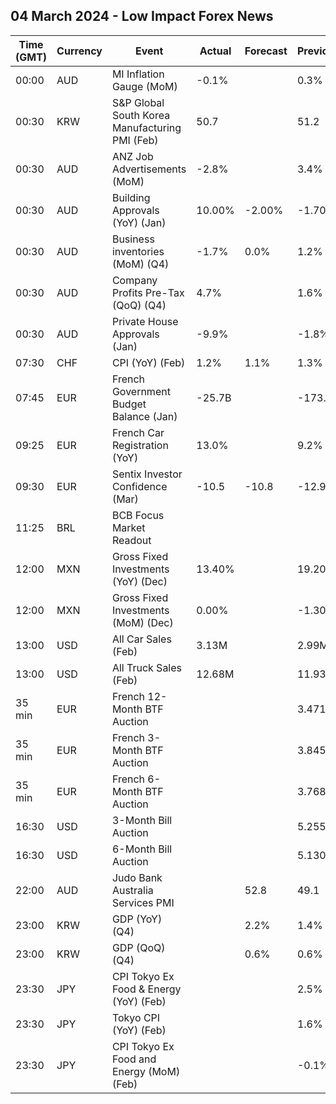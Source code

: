 ## 04 March 2024 - Low Impact Forex News

| Time (GMT) | Currency | Event | Actual | Forecast | Previous |
|------|----------|-------|--------|----------|----------|
| 00:00 | AUD | MI Inflation Gauge (MoM) | -0.1% |  | 0.3% |
| 00:30 | KRW | S&P Global South Korea Manufacturing PMI (Feb) | 50.7 |  | 51.2 |
| 00:30 | AUD | ANZ Job Advertisements (MoM) | -2.8% |  | 3.4% |
| 00:30 | AUD | Building Approvals (YoY) (Jan) | 10.00% | -2.00% | -1.70% |
| 00:30 | AUD | Business inventories (MoM) (Q4) | -1.7% | 0.0% | 1.2% |
| 00:30 | AUD | Company Profits Pre-Tax (QoQ) (Q4) | 4.7% |  | 1.6% |
| 00:30 | AUD | Private House Approvals (Jan) | -9.9% |  | -1.8% |
| 07:30 | CHF | CPI (YoY) (Feb) | 1.2% | 1.1% | 1.3% |
| 07:45 | EUR | French Government Budget Balance (Jan) | -25.7B |  | -173.3B |
| 09:25 | EUR | French Car Registration (YoY) | 13.0% |  | 9.2% |
| 09:30 | EUR | Sentix Investor Confidence (Mar) | -10.5 | -10.8 | -12.9 |
| 11:25 | BRL | BCB Focus Market Readout |  |  |  |
| 12:00 | MXN | Gross Fixed Investments (YoY) (Dec) | 13.40% |  | 19.20% |
| 12:00 | MXN | Gross Fixed Investments (MoM) (Dec) | 0.00% |  | -1.30% |
| 13:00 | USD | All Car Sales (Feb) | 3.13M |  | 2.99M |
| 13:00 | USD | All Truck Sales (Feb) | 12.68M |  | 11.93M |
| 35 min | EUR | French 12-Month BTF Auction |  |  | 3.471% |
| 35 min | EUR | French 3-Month BTF Auction |  |  | 3.845% |
| 35 min | EUR | French 6-Month BTF Auction |  |  | 3.768% |
| 16:30 | USD | 3-Month Bill Auction |  |  | 5.255% |
| 16:30 | USD | 6-Month Bill Auction |  |  | 5.130% |
| 22:00 | AUD | Judo Bank Australia Services PMI |  | 52.8 | 49.1 |
| 23:00 | KRW | GDP (YoY) (Q4) |  | 2.2% | 1.4% |
| 23:00 | KRW | GDP (QoQ) (Q4) |  | 0.6% | 0.6% |
| 23:30 | JPY | CPI Tokyo Ex Food & Energy (YoY) (Feb) |  |  | 2.5% |
| 23:30 | JPY | Tokyo CPI (YoY) (Feb) |  |  | 1.6% |
| 23:30 | JPY | CPI Tokyo Ex Food and Energy (MoM) (Feb) |  |  | -0.1% |
